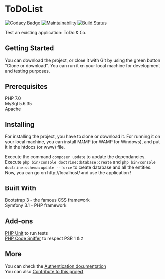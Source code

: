 ToDoList
========

[![Codacy Badge](https://api.codacy.com/project/badge/Grade/6188c936cc054215a7336e6ac3d88ab5)](https://www.codacy.com/app/Emma1987/OC_P8?utm_source=github.com&amp;utm_medium=referral&amp;utm_content=Emma1987/OC_P8&amp;utm_campaign=Badge_Grade) [![Maintainability](https://api.codeclimate.com/v1/badges/afb1f9a9d26b2ec3ae7e/maintainability)](https://codeclimate.com/github/Emma1987/OC_P8/maintainability) [![Build Status](https://travis-ci.com/Emma1987/OC_P8.svg?branch=master)](https://travis-ci.com/Emma1987/OC_P8) 


Test an existing application: ToDo & Co.  

## Getting Started
You can download the project, or clone it with Git by using the green button "Clone or download". You can run it on your local machine for development and testing purposes.

## Prerequisites
PHP 7.0  
MySql 5.6.35  
Apache  

## Installing
For installing the project, you have to clone or download it. For running it on your local machine, you can install MAMP (or WAMP for Windows), and put it in the htdocs (or www) file.

Execute the command `composer update` to update the dependancies.  
Execute `php bin/console doctrine:database:create` and `php bin/console doctrine:schema:update --force` to create database and all the entities.
Now, you can go on http://localhost/ and use the application !

## Built With
Bootstrap 3 - the famous CSS framework  
Symfony 3.1 - PHP framework  

## Add-ons
[PHP Unit](https://github.com/sebastianbergmann/phpunit) to run tests  
[PHP Code Sniffer](https://github.com/squizlabs/PHP_CodeSniffer) to respect PSR 1 & 2  

## More
You can check the [Authentication documentation](https://github.com/Emma1987/OC_P8/blob/Docs/Authentication.md)  
You can also [Contribute to this project](https://github.com/Emma1987/OC_P8/blob/Docs/Contributing.md)
